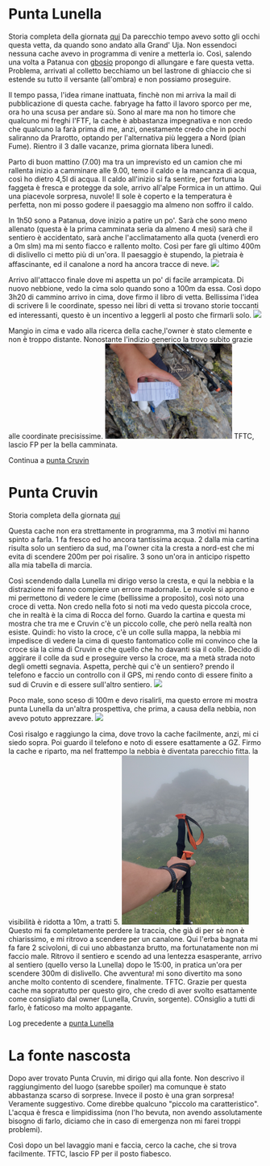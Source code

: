 # Punta Lunella
Storia completa della giornata [qui](https://github.com/lory9894/geocaches_log/blob/main/05_07_24_Lunella/log.md)
Da parecchio tempo avevo sotto gli occhi questa vetta, da quando sono andato alla Grand' Uja.
Non essendoci nessuna cache avevo in programma di venire a metterla io.
Così, salendo una volta a Patanua con [gbosio](https://coord.info/PR133YV6) propongo di allungare e fare questa vetta. Problema, arrivati al colletto becchiamo un bel lastrone di ghiaccio che si estende su tutto il versante (all'ombra) e non possiamo proseguire.

Il tempo passa, l'idea rimane inattuata, finchè non mi arriva la mail di pubblicazione di questa cache. fabryage ha fatto il lavoro sporco per me, ora ho una scusa per andare sù.
Sono al mare ma non ho timore che qualcuno mi freghi l'FTF, la cache è abbastanza impegnativa e non credo che qualcuno la farà prima di me, anzi, onestamente credo che in pochi saliranno da Prarotto, optando per l'alternativa più leggera a Nord (pian Fume).
Rientro il 3 dalle vacanze, prima giornata libera lunedì.

Parto di buon mattino (7.00) ma tra un imprevisto ed un camion che mi rallenta inizio a camminare alle 9.00, temo il caldo e la mancanza di acqua, così ho dietro 4,5l di acqua.
Il caldo all'inizio si fa sentire, per fortuna la faggeta è fresca e protegge da sole, arrivo all'alpe Formica in un attimo.
Qui una piacevole sorpresa, nuvole! Il sole è coperto e la temperatura è perfetta, non mi posso godere il paesaggio ma almeno non soffro il caldo.

In 1h50 sono a Patanua, dove inizio a patire un po'. Sarà che sono meno allenato (questa è la prima camminata seria da almeno 4 mesi) sarà che il sentiero è accidentato, sarà anche l'acclimatamento alla quota (venerdì ero a 0m slm) ma mi sento fiacco e rallento molto.
Così per fare gli ultimo 400m di dislivello ci metto più di un'ora.
Il paesaggio è stupendo, la pietraia è affascinante, ed il canalone a nord ha ancora tracce di neve.
<img src="img/nevaio_lunella.jpg" width=50%>

Arrivo all'attacco finale dove mi aspetta un po' di facile arrampicata. Di nuovo nebbione, vedo la cima solo quando sono a 100m da essa.
Così dopo 3h20 di cammino arrivo in cima, dove firmo il libro di vetta. Bellissima l'idea di scrivere lì le coordinate, spesso nei libri di vetta si trovano storie toccanti ed interessanti, questo è un incentivo a leggerli al posto che firmarli solo.
<img src="img/cima_lunella.jpg" width=50%>

Mangio in cima e vado alla ricerca della cache,l'owner è stato clemente e non è troppo distante. Nonostante l'indizio generico la trovo subito grazie alle coordinate precisissime.
<img src="img/logbook_lunella.jpg" width=50%>
TFTC, lascio FP per la bella camminata.

Continua a [punta Cruvin](https://coord.info/GL1CP89A5)
# Punta Cruvin
Storia completa della giornata [qui](https://github.com/lory9894/geocaches_log/blob/main/05_07_24_Lunella/log.md)

Questa cache non era strettamente in programma, ma 3 motivi mi hanno spinto a farla.
1 fa fresco ed ho ancora tantissima acqua.
2 dalla mia cartina risulta solo un sentiero da sud, ma l'owner cita la cresta a nord-est che mi evita di scendere 200m per poi risalire.
3 sono un'ora in anticipo rispetto alla mia tabella di marcia.

Così scendendo dalla Lunella mi dirigo verso la cresta, e qui la nebbia e la distrazione mi fanno compiere un errore madornale.
Le nuvole si aprono e mi permettono di vedere le cime (bellissime a proposito), così noto una croce di vetta.
Non credo nella foto si noti ma vedo questa piccola croce, che in realtà è la cima di Rocca del forno.
Guardo la cartina e questa mi mostra che tra me e Cruvin c'è un piccolo colle, che però nella realtà non esiste.
Quindi: ho visto la croce, c'è un colle sulla mappa, la nebbia mi impedisce di vedere la cima di questo fantomatico colle mi convinco che la croce sia la cima di Cruvin e che quello che ho davanti sia il colle.
Decido di aggirare il colle da sud e proseguire verso la croce, ma a metà strada noto degli ometti segnavia. 
Aspetta, perchè qui c'è un sentiero? prendo il telefono e faccio un controllo con il GPS, mi rendo conto di essere finito a sud di Cruvin e di essere sull'altro sentiero.
<img src="img/cresta_cruvin.jpg" width=50%>

Poco male, sono sceso di 100m e devo risalirli, ma questo errore mi mostra punta Lunella da un'altra prospettiva, che prima, a causa della nebbia, non avevo potuto apprezzare.
<img src="img/lunella_cruvin.jpg" width=50%>

Così risalgo e raggiungo la cima, dove trovo la cache facilmente, anzi, mi ci siedo sopra. Poi guardo il telefono e noto di essere esattamente a GZ.
Firmo la cache e riparto, ma nel frattempo la nebbia è diventata parecchio fitta. la visibilità è ridotta a 10m, a tratti 5.
<img src="img/nebbia.png" width=50%>
Questo mi fa completamente perdere la traccia, che già di per sè non è chiarissimo, e mi ritrovo a scendere per un canalone.
Qui l'erba bagnata mi fa fare 2 scivoloni, di cui uno abbastanza brutto, ma fortunatamente non mi faccio male.
Ritrovo il sentiero e scendo ad una lentezza esasperante, arrivo al sentiero (quello verso la Lunella) dopo le 15:00, in pratica un'ora per scendere 300m di dislivello.
Che avventura! mi sono divertito ma sono anche molto contento di scendere, finalmente.
TFTC. Grazie per questa cache ma sopratutto per questo giro, che credo di aver svolto esattamente come consigliato dal owner (Lunella, Cruvin, sorgente). COnsiglio a tutti di farlo, è faticoso ma molto appagante. 

Log precedente a [punta Lunella](https://coord.info/GL1CP7ZGY)

# La fonte nascosta
Dopo aver trovato Punta Cruvin, mi dirigo qui alla fonte. 
Non descrivo il raggiungimento del luogo (sarebbe spoiler) ma comunque è stato abbastanza scarso di sorprese.
Invece il posto è una gran sorpresa! Veramente suggestivo.
Come direbbe qualcuno "piccolo ma caratteristico".
L'acqua è fresca e limpidissima (non l'ho bevuta, non avendo assolutamente bisogno di farlo, diciamo che in caso di emergenza non mi farei troppi problemi).

Così dopo un bel lavaggio mani e faccia, cerco la cache, che si trova facilmente.
TFTC, lascio FP per il posto fiabesco.
